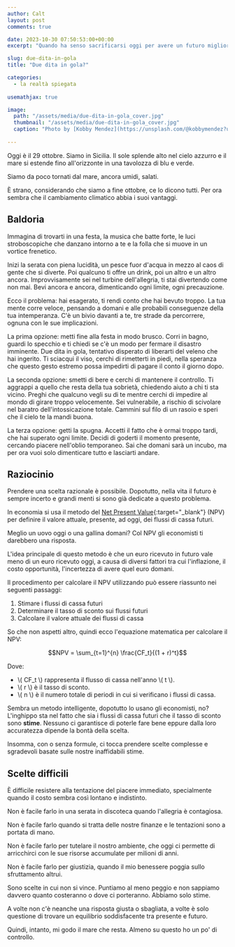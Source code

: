 ```yaml
---
author: Calt
layout: post
comments: true

date: 2023-10-30 07:50:53:00+00:00  
excerpt: "Quando ha senso sacrificarsi oggi per avere un futuro migliore?"

slug: due-dita-in-gola
title: "Due dita in gola?"

categories:
  - la realtà spiegata
  
usemathjax: true

image:
  path: "/assets/media/due-dita-in-gola_cover.jpg"
  thumbnail: "/assets/media/due-dita-in-gola_cover.jpg"
  caption: "Photo by [Kobby Mendez](https://unsplash.com/@kobbymendez?utm_content=creditCopyText&utm_medium=referral&utm_source=unsplash){:target=\"_blank\"}"
  
---
```


Oggi è il 29 ottobre. Siamo in Sicilia. Il sole splende alto nel cielo azzurro e il mare si estende fino all'orizzonte in una tavolozza di blu e verde.

Siamo da poco tornati dal mare, ancora umidi, salati.

È strano, considerando che siamo a fine ottobre, ce lo dicono tutti. Per ora sembra che il cambiamento climatico abbia i suoi vantaggi. 

## Baldoria

Immagina di trovarti in una festa, la musica che batte forte, le luci stroboscopiche che danzano intorno a te e la folla che si muove in un vortice frenetico.

Inizi la serata con piena lucidità, un pesce fuor d'acqua in mezzo al caos di gente che si diverte. Poi qualcuno ti offre un drink, poi un altro e un altro ancora. Improvvisamente sei nel turbine dell'allegria, ti stai divertendo come non mai. Bevi ancora e ancora, dimenticando ogni limite, ogni precauzione.

Ecco il problema: hai esagerato, ti rendi conto che hai bevuto troppo. La tua mente corre veloce, pensando a domani e alle probabili conseguenze della tua intemperanza. C'è un bivio davanti a te, tre strade da percorrere, ognuna con le sue implicazioni.

La prima opzione: metti fine alla festa in modo brusco. Corri in bagno, guardi lo specchio e ti chiedi se c'è un modo per fermare il disastro imminente. Due dita in gola, tentativo disperato di liberarti del veleno che hai ingerito. Ti sciacqui il viso, cerchi di rimetterti in piedi, nella speranza che questo gesto estremo possa impedirti di pagare il conto il giorno dopo.

La seconda opzione: smetti di bere e cerchi di mantenere il controllo. Ti aggrappi a quello che resta della tua sobrietà, chiedendo aiuto a chi ti sta vicino. Preghi che qualcuno vegli su di te mentre cerchi di impedire al mondo di girare troppo velocemente. Sei vulnerabile, a rischio di scivolare nel baratro dell'intossicazione totale. Cammini sul filo di un rasoio e speri che il cielo te la mandi buona.

La terza opzione: getti la spugna. Accetti il fatto che è ormai troppo tardi, che hai superato ogni limite. Decidi di goderti il momento presente, cercando piacere nell'oblio temporaneo. Sai che domani sarà un incubo, ma per ora vuoi solo dimenticare tutto e lasciarti andare.

## Raziocinio

Prendere una scelta razionale è possibile. Dopotutto, nella vita il futuro è sempre incerto e grandi menti si sono già dedicate a questo problema.

In economia si usa il metodo del [Net Present Value](https://it.wikipedia.org/wiki/Valore_attuale_netto){:target="_blank"} (NPV) per definire il valore attuale, presente, ad oggi, dei flussi di cassa futuri.

Meglio un uovo oggi o una gallina domani? Col NPV gli economisti ti darebbero una risposta.

L'idea principale di questo metodo è che un euro ricevuto in futuro vale meno di un euro ricevuto oggi, a causa di diversi fattori tra cui l'inflazione, il costo opportunità, l'incertezza di avere quel euro domani.

Il procedimento per calcolare il NPV utilizzando può essere riassunto nei seguenti passaggi:

1. Stimare i flussi di cassa futuri
2. Determinare il tasso di sconto sui flussi futuri
3. Calcolare il valore attuale dei flussi di cassa

So che non aspetti altro, quindi ecco l'equazione matematica per calcolare il NPV:

$$NPV = \sum_{t=1}^{n} \frac{CF_t}{(1 + r)^t}$$

Dove:

- \\( CF_t \\) rappresenta il flusso di cassa nell'anno \\( t \\).
- \\( r \\) è il tasso di sconto.
- \\( n \\) è il numero totale di periodi in cui si verificano i flussi di cassa.

Sembra un metodo intelligente, dopotutto lo usano gli economisti, no? L'inghippo sta nel fatto che sia i flussi di cassa futuri che il tasso di sconto sono **stime**. Nessuno ci garantisce di poterle fare bene eppure dalla loro accuratezza dipende la bontà della scelta.

Insomma, con o senza formule, ci tocca prendere scelte complesse e sgradevoli basate sulle nostre inaffidabili stime. 

## Scelte difficili

È difficile resistere alla tentazione del piacere immediato, specialmente quando il costo sembra così lontano e indistinto.

Non è facile farlo in una serata in discoteca quando l'allegria è contagiosa.

Non è facile farlo quando si tratta delle nostre finanze e le tentazioni sono a portata di mano.

Non è facile farlo per tutelare il nostro ambiente, che oggi ci permette di arricchirci con le sue risorse accumulate per milioni di anni.

Non è facile farlo per giustizia, quando il mio benessere poggia sullo sfruttamento altrui.

Sono scelte in cui non si vince. Puntiamo al meno peggio e non sappiamo davvero quanto costeranno o dove ci porteranno. Abbiamo solo stime.

A volte non c'è neanche una risposta giusta o sbagliata, a volte è solo questione di trovare un equilibrio soddisfacente tra presente e futuro. 

Quindi, intanto, mi godo il mare che resta. Almeno su questo ho un po' di controllo.
